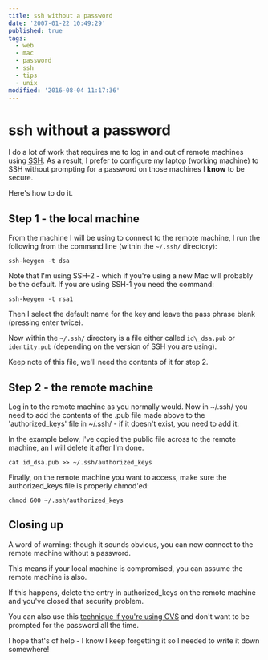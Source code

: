 ```yaml
---
title: ssh without a password
date: '2007-01-22 10:49:29'
published: true
tags:
  - web
  - mac
  - password
  - ssh
  - tips
  - unix
modified: '2016-08-04 11:17:36'
---
```

# ssh without a password

I do a lot of work that requires me to log in and out of remote machines using <abbr title="Secure Shell">SSH</abbr>.  As a result, I prefer to configure my laptop (working machine) to SSH without prompting for a password on those machines I **know** to be secure.

Here's how to do it.


<!--more-->

## Step 1 - the local machine

From the machine I will be using to connect to the remote machine, I run the following from the command line (within the `~/.ssh/` directory):

```
ssh-keygen -t dsa
```

Note that I'm using SSH-2 - which if you're using a new Mac will probably be the default.  If you are using SSH-1 you need the command:

```
ssh-keygen -t rsa1
```

Then I select the default name for the key and leave the pass phrase blank (pressing enter twice).

Now within the `~/.ssh/` directory is a file either called `id\_dsa.pub` or `identity.pub` (depending on the version of SSH you are using).

Keep note of this file, we'll need the contents of it for step 2.

## Step 2 - the remote machine

Log in to the remote machine as you normally would.  Now in ~/.ssh/ you need to add the contents of the .pub file made above to the 'authorized_keys' file in ~/.ssh/ - if it doesn't exist, you need to add it:

In the example below, I've copied the public file across to the remote machine, an I will delete it after I'm done.

```
cat id_dsa.pub >> ~/.ssh/authorized_keys
```

Finally, on the remote machine you want to access, make sure the authorized_keys file is properly chmod'ed:

```
chmod 600 ~/.ssh/authorized_keys
```

## Closing up

A word of warning: though it sounds obvious, you can now connect to the remote machine without a password.  

This means if your local machine is compromised, you can assume the remote machine is also.

If this happens, delete the entry in authorized_keys on the remote machine and you've closed that security problem.

You can also use this [technique if you're using CVS](http://developer.apple.com/internet/opensource/cvsoverview.html) and don't want to be prompted for the password all the time.  

I hope that's of help - I know I keep forgetting it so I needed to write it down somewhere!
